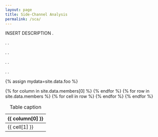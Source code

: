 ```yaml
---
layout: page
title: Side-Channel Analysis
permalink: /sca/
---
```


INSERT DESCRIPTION
.

.
.

.
.

.
.

.
.



{% assign mydata=site.data.foo %}

<table>
    <caption>Table caption</caption>
    <thead>
    {% for column in site.data.members[0] %}
        <th>{{ column[0] }}</th>
    {% endfor %}
    </thead>
    <tbody>
    {% for row in site.data.members %}
        <tr>
        {% for cell in row %}
            <td>{{ cell[1] }}</td>
        {% endfor %}
        </tr>
    {% endfor %}
    </tbody>
</table>
